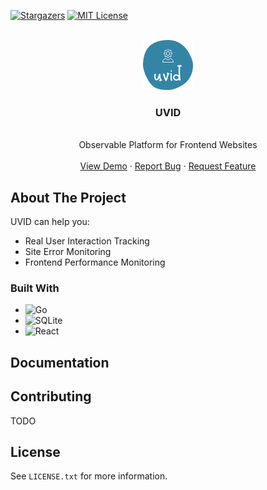 <a name="readme-top"></a>

[![Stargazers][stars-shield]][stars-url]
[![MIT License][license-shield]][license-url]

<!-- PROJECT LOGO -->
<br />
<div align="center">
  <a href="[repo-url]">
    <img src="js/packages/site/public/logo.svg" alt="Logo" width="80" height="80">
  </a>

  <h3 align="center">UVID</h3>

  <p align="center">
    <br />
    Observable Platform for Frontend Websites
    <br />
    <br />
    <a href="https://uvid.deno.dev">View Demo</a>
    ·
    <a href="[issues-url]">Report Bug</a>
·
    <a href="[issues-url]">Request Feature</a>
  </p>
</div>

<!-- ABOUT THE PROJECT -->

## About The Project

UVID can help you:

- Real User Interaction Tracking
- Site Error Monitoring
- Frontend Performance Monitoring

<!-- [![Product Name Screen Shot][product-screenshot]](https://example.com) -->

### Built With

- ![Go](https://img.shields.io/badge/go-%2300ADD8.svg?style=for-the-badge&logo=go&logoColor=white)
- ![SQLite](https://img.shields.io/badge/sqlite-%2307405e.svg?style=for-the-badge&logo=sqlite&logoColor=white)
- ![React](https://img.shields.io/badge/react-%2320232a.svg?style=for-the-badge&logo=react&logoColor=%2361DAFB)

## Documentation

## Contributing

TODO

## License

See `LICENSE.txt` for more information.

<!-- MARKDOWN LINKS & IMAGES -->
<!-- https://www.markdownguide.org/basic-syntax/#reference-style-links -->

[stars-shield]: https://img.shields.io/github/stars/go-uvid/uvid.svg?style=for-the-badge
[stars-url]: https://github.com/go-uvid/uvid/stargazers
[license-shield]: https://img.shields.io/github/license/go-uvid/uvid.svg?style=for-the-badge
[license-url]: https://github.com/go-uvid/uvid/blob/master/LICENSE.txt
[issues-url]: https://github.com/go-uvid/uvid/issues
